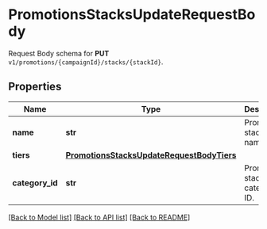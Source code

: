 # PromotionsStacksUpdateRequestBody

Request Body schema for **PUT** `v1/promotions/{campaignId}/stacks/{stackId}`.

## Properties
Name | Type | Description | Notes
------------ | ------------- | ------------- | -------------
**name** | **str** | Promotion stack name. | [optional] 
**tiers** | [**PromotionsStacksUpdateRequestBodyTiers**](PromotionsStacksUpdateRequestBodyTiers.md) |  | [optional] 
**category_id** | **str** | Promotion stack category ID. | [optional] 

[[Back to Model list]](../README.md#documentation-for-models) [[Back to API list]](../README.md#documentation-for-api-endpoints) [[Back to README]](../README.md)


